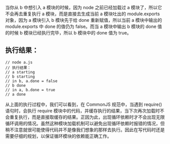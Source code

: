 当你从 b 中想引入 a 模块的时候，因为 node 之前已经加载过 a 模块了，所以它不会再去重复执行 a 模块，而是直接去生成当前 a 模块吐出的 module.exports 对象，因为 a 模块引入 b 模块先于给 done 重新赋值，所以当前 a 模块中输出的 module.exports 中 done 的值仍为 false。而当 a 模块中输出 b 模块的 done 值的时候 b 模块已经执行完毕，所以 b 模块中的 done 值为 true。

## 执行结果：
```
// node a.js
// 执行结果：
// a starting
// b starting
// in b, a.done = false
// b done
// in a, b.done = true
// a done
```

从上面的执行过程中，我们可以看到，在 CommonJS 规范中，当遇到 require() 语句时，会执行 require 模块中的代码，并缓存执行的结果，当下次再次加载时不会重复执行，而是直接取缓存的结果。正因为此，出现循环依赖时才不会出现无限循环调用的情况。虽然这种模块加载机制可以避免出现循环依赖时报错的情况，但稍不注意就很可能使得代码并不是像我们想象的那样去执行。因此在写代码时还是需要仔细的规划，以保证循环模块的依赖能正确工作。